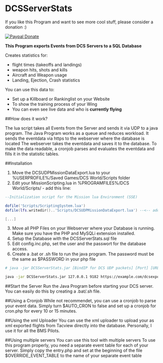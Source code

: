 # DCSServerStats

If you like this Program and want to see more cool stuff, please consider a donation :)

[![Paypal Donate](https://www.paypalobjects.com/en_US/DE/i/btn/btn_donateCC_LG.gif)](https://www.paypal.com/cgi-bin/webscr?cmd=_s-xclick&hosted_button_id=AM7K6U4ELAFBA)


**This Program exports Events from DCS Servers to a SQL Database**

Creates statistics for:
- flight times (takeoffs and landings)
- weapon hits, shots and kills
- Aircraft and Weapon usage
- Landing, Ejection, Crash statistics

You can use this data to:
- Set up a Killboard or Rankinglist on your Website
- To show the training process of your Wing
- You can even see live data and who is **currently flying**


##How does it work?

The lua script takes all Events from the Server and sends it via UDP to a java program.
The Java Program works as a queue and reduces workload. It sends the eventdata via https to the webserver where the database is located
The webserver takes the eventdata and saves it to the database.
To make the data readable, a cronjob parses and evaluates the eventdata and fills it in the statistic tables.


##Installation
1. Move the DCSUDPMissionDataExport.lua to your %USERPROFILE%/Saved Games/DCS World/Scripts folder
2. Edit your MissionScripting.lua in %PROGRAMFILES%/DCS World/Scripts/ - add this line:
```lua
--Initialization script for the Mission lua Environment (SSE)

dofile('Scripts/ScriptingSystem.lua')
dofile(lfs.writedir()..'Scripts/DCSUDPMissionDataExport.lua') --<-- add this line

[...]
```

3. Move all PHP Files on your Webserver where your Database is running. Make sure you have the PHP and MySQLi extension installed.
4. Setup the Database with the DCSServerStats.sql file
5. Edit config.inc.php, set the user and the passwort for the database access.
6. Create a .bat or .sh file to run the java program. The password must be the same as $PASSWORD in your php file
```sh
# java -jar DCSServerStats.jar [BindIP for DCS UDP packets] [Port] [URL to entry.php] [password] 

java -jar DCSServerStats.jar 127.0.0.1 9182 https://example.com/dcsexport/entry.php secretpassword
```

##Start the Server
Run the Java Program before starting your DCS server. You can easily do this by creating a .bat/.sh file.

##Using a Cronjob
While not recommendet, you can use a cronjob to parse your event data. Simply turn $AUTO_CRON to false and set up a cronjob for cron.php for every 10 or 15 minutes.

##Using the xml Uploader
You can use the xml uploader to upload your as xml exported flights from Tacview directly into the database. Personally, I use it for all the BMS Pilots. 

##Using multiple servers
You can use this tool with multiple servers
To use this program properly, you need a separate event table for each of your server.
Simply copy the entry.php and set at the beginning of the file $OVERRIDE_EVENT_TABLE to the name of your separate event table
